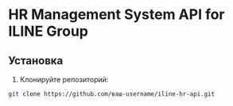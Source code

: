 # HR Management System API for ILINE Group

## Установка

1. Клонируйте репозиторий:
```bash
git clone https://github.com/ваш-username/iline-hr-api.git
